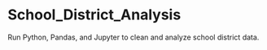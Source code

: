 # School_District_Analysis
Run Python, Pandas, and Jupyter to clean and analyze school district data.
